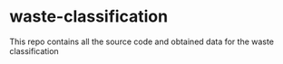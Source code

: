 # waste-classification
This repo contains all the source code and obtained data for the waste classification
